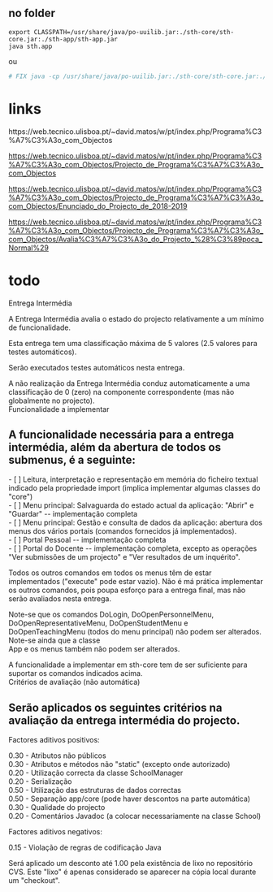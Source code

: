 <h2>no folder</h2>

```shell
export CLASSPATH=/usr/share/java/po-uuilib.jar:./sth-core/sth-core.jar:./sth-app/sth-app.jar
java sth.app		
```
ou
```python
# FIX java -cp /usr/share/java/po-uuilib.jar:./sth-core/sth-core.jar:./sth-app/sth-app.jar sth.app
```
 
 <h1>links</h1>
 https://web.tecnico.ulisboa.pt/~david.matos/w/pt/index.php/Programa%C3%A7%C3%A3o_com_Objectos
 
 https://web.tecnico.ulisboa.pt/~david.matos/w/pt/index.php/Programa%C3%A7%C3%A3o_com_Objectos/Projecto_de_Programa%C3%A7%C3%A3o_com_Objectos
 
 https://web.tecnico.ulisboa.pt/~david.matos/w/pt/index.php/Programa%C3%A7%C3%A3o_com_Objectos/Projecto_de_Programa%C3%A7%C3%A3o_com_Objectos/Enunciado_do_Projecto_de_2018-2019

 https://web.tecnico.ulisboa.pt/~david.matos/w/pt/index.php/Programa%C3%A7%C3%A3o_com_Objectos/Projecto_de_Programa%C3%A7%C3%A3o_com_Objectos/Avalia%C3%A7%C3%A3o_do_Projecto_%28%C3%89poca_Normal%29

 <h1>todo</h1>

Entrega Intermédia <br>

A Entrega Intermédia avalia o estado do projecto relativamente a um mínimo de funcionalidade. <br>

Esta entrega tem uma classificação máxima de 5 valores (2.5 valores para testes automáticos). <br>

Serão executados testes automáticos nesta entrega. <br>

A não realização da Entrega Intermédia conduz automaticamente a uma classificação de 0 (zero) na componente correspondente (mas não globalmente no projecto). <br>
Funcionalidade a implementar <br>

<h2>A funcionalidade necessária para a entrega intermédia, além da abertura de todos os submenus, é a seguinte: <br>
</h2>
- [ ] Leitura, interpretação e representação em memória do ficheiro textual indicado pela propriedade import (implica implementar algumas classes do "core") <br>
- [ ] Menu principal: Salvaguarda do estado actual da aplicação: "Abrir" e "Guardar" -- implementação completa <br>
- [ ] Menu principal: Gestão e consulta de dados da aplicação: abertura dos menus dos vários portais (comandos fornecidos já implementados). <br>
- [ ] Portal Pessoal -- implementação completa <br>
- [ ] Portal do Docente -- implementação completa, excepto as operações "Ver submissões de um projecto" e "Ver resultados de um inquérito". <br>

Todos os outros comandos em todos os menus têm de estar implementados ("execute" pode estar vazio). Não é má prática implementar os outros comandos, pois poupa esforço para a entrega final, mas não  <br>serão avaliados nesta entrega. <br>

Note-se que os comandos DoLogin, DoOpenPersonnelMenu, DoOpenRepresentativeMenu, DoOpenStudentMenu e DoOpenTeachingMenu (todos do menu principal) não podem ser alterados. Note-se ainda que a classe  <br>App e os menus também não podem ser alterados. <br>

A funcionalidade a implementar em sth-core tem de ser suficiente para suportar os comandos indicados acima. <br>
Critérios de avaliação (não automática) <br>

<h2>Serão aplicados os seguintes critérios na avaliação da entrega intermédia do projecto. <br></h2>
Factores aditivos positivos: <br>

0.30 - Atributos não públicos <br>
0.30 - Atributos e métodos não "static" (excepto onde autorizado) <br>
0.20 - Utilização correcta da classe SchoolManager <br>
0.20 - Serialização <br>
0.50 - Utilização das estruturas de dados correctas <br>
0.50 - Separação app/core (pode haver descontos na parte automática) <br>
0.30 - Qualidade do projecto <br>
0.20 - Comentários Javadoc (a colocar necessariamente na classe School) <br>

Factores aditivos negativos: <br>

0.15 - Violação de regras de codificação Java <br>

Será aplicado um desconto até 1.00 pela existência de lixo no repositório CVS. Este "lixo" é apenas considerado se aparecer na cópia local durante um "checkout".  <br>
